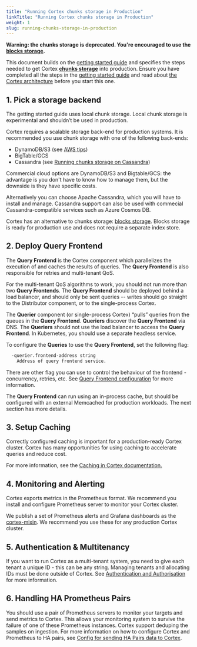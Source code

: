 ```yaml
---
title: "Running Cortex chunks storage in Production"
linkTitle: "Running Cortex chunks storage in Production"
weight: 1
slug: running-chunks-storage-in-production
---
```


**Warning: the chunks storage is deprecated. You're encouraged to use the [blocks storage](../blocks-storage/_index.md).**

This document builds on the [getting started guide](../getting-started/_index.md) and specifies the steps needed to get Cortex [**chunks storage**](../chunks-storage/_index.md) into production.
Ensure you have completed all the steps in the [getting started guide](../getting-started/_index.md) and read about [the Cortex architecture](../architecture.md) before you start this one.

## 1. Pick a storage backend

The getting started guide uses local chunk storage.
Local chunk storage is experimental and shouldn’t be used in production.

Cortex requires a scalable storage back-end for production systems.
It is recommended you use chunk storage with one of the following back-ends:

* DynamoDB/S3 (see [AWS tips](../chunks-storage/aws-tips.md))
* BigTable/GCS
* Cassandra (see [Running chunks storage on Cassandra](./running-chunks-storage-with-cassandra.md))

Commercial cloud options are DynamoDB/S3 and Bigtable/GCS: the advantage is you don't have to know how to manage them, but the downside is they have specific costs.

Alternatively you can choose Apache Cassandra, which you will have to install and manage.
Cassandra support can also be used with commecial Cassandra-compatible services such as Azure Cosmos DB.

Cortex has an alternative to chunks storage: [blocks storage](../blocks-storage/_index.md). Blocks storage is ready for production use and does not require a separate index store.

## 2. Deploy Query Frontend

The **Query Frontend** is the Cortex component which parallelizes the execution of and caches the results of queries.
The **Query Frontend** is also responsible for retries and multi-tenant QoS.

For the multi-tenant QoS algorithms to work, you should not run more than two **Query Frontends**.
The **Query Frontend** should be deployed behind a load balancer, and should only be sent queries -- writes should go straight to the Distributor component, or to the single-process Cortex.

The **Querier** component (or single-process Cortex) “pulls” queries from the queues in the **Query Frontend**.
**Queriers** discover the **Query Frontend** via DNS.
The **Queriers** should not use the load balancer to access the **Query Frontend**.
In Kubernetes, you should use a separate headless service.

To configure the **Queries** to use the **Query Frontend**, set the following flag:

```sh
  -querier.frontend-address string
    Address of query frontend service.
```

There are other flag you can use to control the behaviour of the frontend - concurrency, retries, etc.
See [Query Frontend configuration](../configuration/arguments.md#query-frontend) for more information.

The **Query Frontend** can run using an in-process cache, but should be configured with an external Memcached for production workloads.
The next section has more details.

## 3. Setup Caching

Correctly configured caching is important for a production-ready Cortex cluster.
Cortex has many opportunities for using caching to accelerate queries and reduce cost.

For more information, see the [Caching in Cortex documentation.](../chunks-storage/caching.md)

## 4. Monitoring and Alerting

Cortex exports metrics in the Prometheus format.
We recommend you install and configure Prometheus server to monitor your Cortex cluster.

We publish a set of Prometheus alerts and Grafana dashboards as the [cortex-mixin](https://github.com/grafana/cortex-jsonnet).
We recommend you use these for any production Cortex cluster.

## 5. Authentication & Multitenancy

If you want to run Cortex as a multi-tenant system, you need to give each
tenant a unique ID - this can be any string.
Managing tenants and allocating IDs must be done outside of Cortex.
See [Authentication and Authorisation](authentication-and-authorisation.md) for more information.

## 6. Handling HA Prometheus Pairs

You should use a pair of Prometheus servers to monitor your targets and send metrics to Cortex.
This allows your monitoring system to survive the failure of one of these Prometheus instances.
Cortex support deduping the samples on ingestion.
For more information on how to configure Cortex and Prometheus to HA pairs, see [Config for sending HA Pairs data to Cortex](ha-pair-handling.md).

